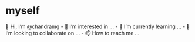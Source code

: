 # myself
👋 Hi, I’m @chandramg - 👀 I’m interested in ... - 🌱 I’m currently learning ... - 💞️ I’m looking to collaborate on ... - 📫 How to reach me ...
